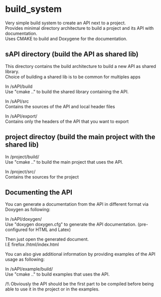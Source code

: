 # build_system

Very simple build system to create an API next to a project.   
Provides minimal directory architecture to build a project and its API with documentation.    
Uses CMAKE to build and Doxygene for the documentation.    

## sAPI directory (build the API as shared lib)   

This directory contains the build architecture to build a new API as shared library.   
Choice of building a shared lib is to be common for multiples apps   

In /sAPI/build   
Use "cmake .." to build the shared library containing the API.  

In /sAPI/src   
Contains the sources of the API and local header files       

In /sAPI/export/   
Contains only the headers of the API that you want to export    

## project directoy (build the main project with the shared lib)    

In /project/build/    
Use "cmake .." to build the main project that uses the API.   

In /project/src/    
Contains the sources for the project   

## Documenting the API

You can generate a documentation from the API in different format via Doxygen as following:    

In /sAPI/doxygen/    
Use "doxygen doxygen.cfg" to generate the API documentation. (pre-configured for HTML and Latex)    

Then just open the generated document.    
I.E firefox /html/index.html    

You can also give additional information by providing examples of the API usage as following:    

In /sAPI/example/build/   
Use "cmake .." to build examples that uses the API.    

/!\ Obviously the API should be the first part to be compiled before being able to use it in the project or in the examples.    
